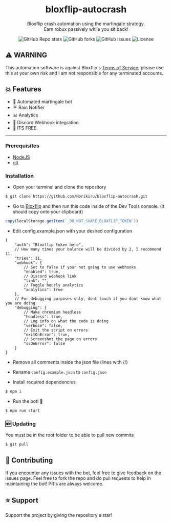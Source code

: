 <h1 align="center">bloxflip-autocrash</h1>
<p align="center">Bloxflip crash automation using the martingale strategy.<br>Earn robux passively while you sit back!</p>

<p align="center"><img alt="GitHub Repo stars" src="https://img.shields.io/github/stars/Norikiru/bloxflip-autocrash?color=yellow&style=flat-square"> <img alt="GitHub forks" src="https://img.shields.io/github/forks/Norikiru/bloxflip-autocrash?style=flat-square"> <img alt="GitHub issues" src="https://img.shields.io/github/issues/Norikiru/bloxflip-autocrash?style=flat-square"> <img alt="License" src="https://img.shields.io/badge/License-GPLv3-blue.svg?style=flat-square"></p>

## ⚠️ WARNING 
This automation software is against Bloxflip's [Terms of Service](https://bloxflip.com/terms "Terms of Service"), please use this at your own risk and I am not responsible for any terminated accounts.

## 💥 Features 
- 🤖 Automated martingale bot
- ☔ Rain Notifier
- 📊 Analytics
- 🏓 Discord Webhook integration
- 🤑 ITS FREE.

------------

### Prerequisites
- [NodeJS](https://nodejs.org/en/download/ "NodeJS v16.17.0^")
- [git](https://git-scm.com/downloads "git")

### Installation
- Open your terminal and clone the repository
```bash
$ git clone https://github.com/Norikiru/bloxflip-autocrash.git
```

- Go to [Bloxflip](http://bloxflip.com "Bloxflip") and then run this code inside of the Dev Tools console. (it should copy onto your clipboard)
```js
copy(localStorage.getItem(`_DO_NOT_SHARE_BLOXFLIP_TOKEN`))
```

- Edit config.example.json with your desired configuration
```jsonc
{
    "auth": "Bloxflip token here",
    // How many times your balance will be divided by 2, I recommend 11.
    "tries": 11, 
    "webhook": {
        // Set to false if your not going to use webhooks
        "enabled": true, 
        // Discord webhook link
        "link": "", 
        // Toggle hourly analytics
        "analytics": true 
    },
    // For debugging purposes only, dont touch if you dont know what you are doing
    "debugging": { 
        // Make chromium headless
        "headless": true, 
        // Log info on what the code is doing
        "verbose": false, 
        // Exit the script on errors
        "exitOnError": true, 
        // Screenshot the page on errors
        "ssOnError": false 
    }
}
```

- Remove all comments inside the json file (lines with //)

- Rename `config.example.json` to `config.json`

- Install required dependencies
```bash
$ npm i
```

- Run the bot! 🚀
```bash
$ npm run start
```

### 🆕 Updating
You must be in the root folder to be able to pull new commits
```bash
$ git pull
```

## 💖 Contributing
If you encounter any issues with the bot, feel free to give feedback on the issues page.
Feel free to fork the repo and do pull requests to help in maintaining the bot! PR's are always welcome.

## ⭐ Support
Support the project by giving the repository a star!
